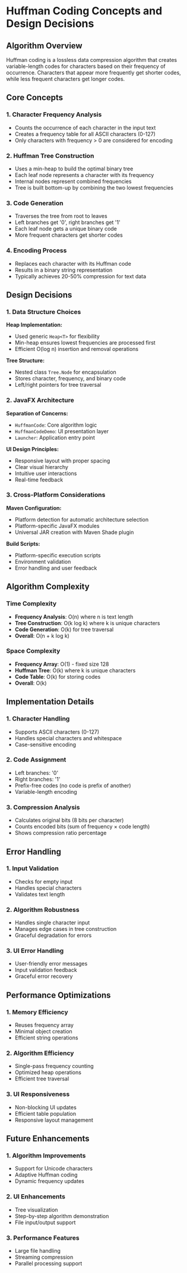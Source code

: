 # Huffman Coding Concepts and Design Decisions

## Algorithm Overview

Huffman coding is a lossless data compression algorithm that creates variable-length codes for characters based on their frequency of occurrence. Characters that appear more frequently get shorter codes, while less frequent characters get longer codes.

## Core Concepts

### 1. Character Frequency Analysis
- Counts the occurrence of each character in the input text
- Creates a frequency table for all ASCII characters (0-127)
- Only characters with frequency > 0 are considered for encoding

### 2. Huffman Tree Construction
- Uses a min-heap to build the optimal binary tree
- Each leaf node represents a character with its frequency
- Internal nodes represent combined frequencies
- Tree is built bottom-up by combining the two lowest frequencies

### 3. Code Generation
- Traverses the tree from root to leaves
- Left branches get '0', right branches get '1'
- Each leaf node gets a unique binary code
- More frequent characters get shorter codes

### 4. Encoding Process
- Replaces each character with its Huffman code
- Results in a binary string representation
- Typically achieves 20-50% compression for text data

## Design Decisions

### 1. Data Structure Choices

**Heap Implementation:**
- Used generic `Heap<T>` for flexibility
- Min-heap ensures lowest frequencies are processed first
- Efficient O(log n) insertion and removal operations

**Tree Structure:**
- Nested class `Tree.Node` for encapsulation
- Stores character, frequency, and binary code
- Left/right pointers for tree traversal

### 2. JavaFX Architecture

**Separation of Concerns:**
- `HuffmanCode`: Core algorithm logic
- `HuffmanCodeDemo`: UI presentation layer
- `Launcher`: Application entry point

**UI Design Principles:**
- Responsive layout with proper spacing
- Clear visual hierarchy
- Intuitive user interactions
- Real-time feedback

### 3. Cross-Platform Considerations

**Maven Configuration:**
- Platform detection for automatic architecture selection
- Platform-specific JavaFX modules
- Universal JAR creation with Maven Shade plugin

**Build Scripts:**
- Platform-specific execution scripts
- Environment validation
- Error handling and user feedback

## Algorithm Complexity

### Time Complexity
- **Frequency Analysis**: O(n) where n is text length
- **Tree Construction**: O(k log k) where k is unique characters
- **Code Generation**: O(k) for tree traversal
- **Overall**: O(n + k log k)

### Space Complexity
- **Frequency Array**: O(1) - fixed size 128
- **Huffman Tree**: O(k) where k is unique characters
- **Code Table**: O(k) for storing codes
- **Overall**: O(k)

## Implementation Details

### 1. Character Handling
- Supports ASCII characters (0-127)
- Handles special characters and whitespace
- Case-sensitive encoding

### 2. Code Assignment
- Left branches: '0'
- Right branches: '1'
- Prefix-free codes (no code is prefix of another)
- Variable-length encoding

### 3. Compression Analysis
- Calculates original bits (8 bits per character)
- Counts encoded bits (sum of frequency × code length)
- Shows compression ratio percentage

## Error Handling

### 1. Input Validation
- Checks for empty input
- Handles special characters
- Validates text length

### 2. Algorithm Robustness
- Handles single character input
- Manages edge cases in tree construction
- Graceful degradation for errors

### 3. UI Error Handling
- User-friendly error messages
- Input validation feedback
- Graceful error recovery

## Performance Optimizations

### 1. Memory Efficiency
- Reuses frequency array
- Minimal object creation
- Efficient string operations

### 2. Algorithm Efficiency
- Single-pass frequency counting
- Optimized heap operations
- Efficient tree traversal

### 3. UI Responsiveness
- Non-blocking UI updates
- Efficient table population
- Responsive layout management

## Future Enhancements

### 1. Algorithm Improvements
- Support for Unicode characters
- Adaptive Huffman coding
- Dynamic frequency updates

### 2. UI Enhancements
- Tree visualization
- Step-by-step algorithm demonstration
- File input/output support

### 3. Performance Features
- Large file handling
- Streaming compression
- Parallel processing support 